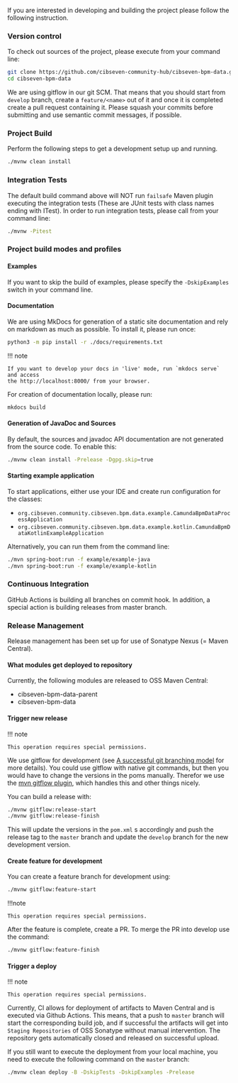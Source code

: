 If you are interested in developing and building the project please follow the following instruction.

### Version control

To check out sources of the project, please execute from your command line:

```sh
git clone https://github.com/cibseven-community-hub/cibseven-bpm-data.git
cd cibseven-bpm-data
```

We are using gitflow in our git SCM. That means that you should start from `develop` branch, create a `feature/<name>` out of it and once it
is completed create a pull request containing it. Please squash your commits before submitting and use semantic commit messages, if
possible.

### Project Build

Perform the following steps to get a development setup up and running.

```sh
./mvnw clean install
```

### Integration Tests

The default build command above will NOT run `failsafe` Maven plugin executing the integration tests
(These are JUnit tests with class names ending with ITest). In order to run integration tests, please call from your command line:

```sh
./mvnw -Pitest
```

### Project build modes and profiles

#### Examples

If you want to skip the build of examples, please specify the `-DskipExamples` switch in your command line.

#### Documentation

We are using MkDocs for generation of a static site documentation and rely on markdown as much as possible.
To install it, please run once:

```sh
python3 -m pip install -r ./docs/requirements.txt
```

!!! note

    If you want to develop your docs in 'live' mode, run `mkdocs serve` and access
    the http://localhost:8000/ from your browser.

For creation of documentation locally, please run:

```sh
mkdocs build
```

#### Generation of JavaDoc and Sources

By default, the sources and javadoc API documentation are not generated from the source code. To enable this:

```sh
./mvnw clean install -Prelease -Dgpg.skip=true
```

#### Starting example application

To start applications, either use your IDE and create run configuration for the classes:

* `org.cibseven.community.cibseven.bpm.data.example.CamundaBpmDataProcessApplication`
* `org.cibseven.community.cibseven.bpm.data.example.kotlin.CamundaBpmDataKotlinExampleApplication`

Alternatively, you can run them from the command line:

```sh
./mvn spring-boot:run -f example/example-java
./mvn spring-boot:run -f example/example-kotlin
```

### Continuous Integration

GitHub Actions is building all branches on commit hook. In addition, a special action is building releases from master branch.

### Release Management

Release management has been set up for use of Sonatype Nexus (= Maven Central).

#### What modules get deployed to repository

Currently, the following modules are released to OSS Maven Central:

* cibseven-bpm-data-parent
* cibseven-bpm-data

#### Trigger new release

!!! note

    This operation requires special permissions.

We use gitflow for development (see [A successful git branching model](http://nvie.com/posts/a-successful-git-branching-model/)
for more details). You could use gitflow with native git commands, but then you would have to change the versions in the poms manually.
Therefor we use the
[mvn gitflow plugin](https://github.com/aleksandr-m/gitflow-maven-plugin/), which handles this and other things nicely.

You can build a release with:

```sh
./mvnw gitflow:release-start
./mvnw gitflow:release-finish
```

This will update the versions in the `pom.xml` s accordingly and push the release tag to the `master` branch and update the `develop` branch
for the new development version.

#### Create feature for development

You can create a feature branch for development using:

```sh
./mvnw gitflow:feature-start
```

!!!note

    This operation requires special permissions.

After the feature is complete, create a PR. To merge the PR into develop use the command:

```sh
./mvnw gitflow:feature-finish
```

#### Trigger a deploy

!!! note

    This operation requires special permissions.

Currently, CI allows for deployment of artifacts to Maven Central and is executed via Github Actions. This means, that a push to `master`
branch will start the corresponding build job, and if successful the artifacts will get into `Staging Repositories` of OSS Sonatype without
manual intervention. The repository gets automatically closed and released on successful upload.

If you still want to execute the deployment from your local machine, you need to execute the following command on the `master` branch:

```sh
./mvnw clean deploy -B -DskipTests -DskipExamples -Prelease
```

